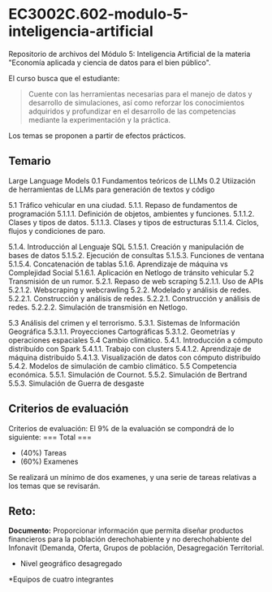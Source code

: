 # EC3002C.602-modulo-5-inteligencia-artificial

Repositorio de archivos del Módulo 5: Inteligencia Artificial de la materia "Economía aplicada y ciencia de datos para el bien público". 

El curso busca que el estudiante:

> Cuente con las herramientas
necesarias para el manejo de datos y desarrollo de
simulaciones, así como reforzar los conocimientos
adquiridos y profundizar en el desarrollo de las
competencias mediante la experimentación y la práctica.

Los temas se proponen a partir de efectos prácticos.

## Temario 

Large Language Models
0.1 Fundamentos teóricos de LLMs
0.2 Utiización de herramientas de LLMs para generación de textos y código

5.1 Tráfico vehicular en una ciudad.
5.1.1. Repaso de fundamentos de programación
5.1.1.1. Definición de objetos, ambientes y funciones.
5.1.1.2. Clases y tipos de datos.
5.1.1.3. Clases y tipos de estructuras
5.1.1.4. Ciclos, flujos y condiciones de paro.

5.1.4. Introducción al Lenguaje SQL
5.1.5.1. Creación y manipulación de bases de datos
5.1.5.2. Ejecución de consultas
5.1.5.3. Funciones de ventana
5.1.5.4. Concatenación de tablas
5.1.6. Aprendizaje de máquina vs Complejidad Social
5.1.6.1. Aplicación en Netlogo de tránsito vehicular
5.2 Transmisión de un rumor.
5.2.1. Repaso de web scraping
5.2.1.1. Uso de APIs
5.2.1.2. Webscraping y webcrawling
5.2.2. Modelado y análisis de redes.
5.2.2.1. Construcción y análisis de redes.
5.2.2.1. Construcción y análisis de redes.
5.2.2.2. Simulación de transmisión en Netlogo.

5.3 Análisis del crimen y el terrorismo.
5.3.1. Sistemas de Información Geográfica
5.3.1.1. Proyecciones Cartográficas
5.3.1.2. Geometrías y operaciones espaciales
5.4 Cambio climático.
5.4.1. Introducción a cómputo distribuído con Spark
5.4.1.1. Trabajo con clusters
5.4.1.2. Aprendizaje de máquina distribuido
5.4.1.3. Visualización de datos con cómputo distribuído
5.4.2. Modelos de simulación de cambio climático.
5.5 Competencia económica.
5.5.1. Simulación de Cournot.
5.5.2. Simulación de Bertrand
5.5.3. Simulación de Guerra de desgaste

## Criterios de evaluación 

Criterios de evaluación:
El 9% de la evaluación se compondrá de lo siguiente:
=== Total ===
* (40%) Tareas
* (60%) Examenes

Se realizará un mínimo de dos examenes, y una serie de tareas relativas a los temas que se revisarán.

## Reto: 

**Documento:** Proporcionar información que permita diseñar productos financieros para la población derechohabiente y no derechohabiente del Infonavit (Demanda, Oferta, Grupos de población, Desagregación Territorial.

* Nivel geográfico desagregado

*Equipos de cuatro integrantes

